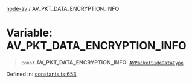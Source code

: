 [node-av](../globals.md) / AV\_PKT\_DATA\_ENCRYPTION\_INFO

# Variable: AV\_PKT\_DATA\_ENCRYPTION\_INFO

> `const` **AV\_PKT\_DATA\_ENCRYPTION\_INFO**: [`AVPacketSideDataType`](../type-aliases/AVPacketSideDataType.md)

Defined in: [constants.ts:653](https://github.com/seydx/av/blob/f8631fc881b394300b1479f511d55cf1c370a87f/src/constants/constants.ts#L653)
